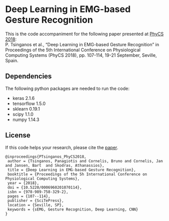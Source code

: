 # Deep Learning in EMG-based Gesture Recognition

This is the code accompaniment for the following paper presented at [PhyCS 2018](http://www.phycs.org/Home.aspx): <br/>
P. Tsinganos et al., “Deep Learning in EMG-based Gesture Recognition” in Proceedings of the 5th International Conference on Physiological Computing Systems (PhyCS 2018), pp. 107-114, 19-21 September, Seville, Spain.

## Dependencies
The following python packages are needed to run the code:
- keras 2.1.6
- tensorflow 1.5.0
- sklearn 0.19.1
- scipy 1.1.0
- numpy 1.14.3

## License
If this code helps your research, please cite the [paper](https://www.scitepress.org/PublicationsDetail.aspx?ID=dtzW+kFbwjI=&t=1).

```
@inproceedings{PTsinganos_PhyCS2018,
 author = {Tsinganos, Panagiotis and Cornelis, Bruno and Cornelis, Jan and Jansen, Bart  and Skodras, Athanassios},
 title = {Deep Learning in EMG-based Gesture Recognition},
 booktitle = {Proceedings of the 5h International Conference on Physiological Computing Systems},
 year = {2018},
 doi = {10.5220/0006960201070114},
 isbn = {978-989-758-329-2},
 pages = {107--114},
 publisher = {SciTePress},
 location = {Seville, SP},
 keywords = {sEMG, Gesture Recognition, Deep Learning, CNN}
} 
```

